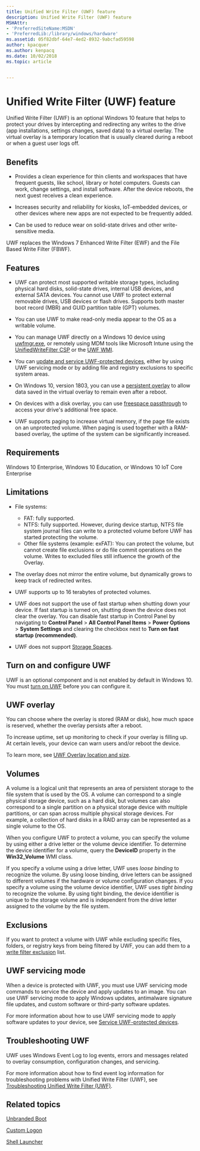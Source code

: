 ```yaml
---
title: Unified Write Filter (UWF) feature
description: Unified Write Filter (UWF) feature
MSHAttr:
- 'PreferredSiteName:MSDN'
- 'PreferredLib:/library/windows/hardware'
ms.assetid: 05f82dbf-64e7-4ed2-8932-9abcfad59598
author: kpacquer
ms.author: kenpacq
ms.date: 10/02/2018
ms.topic: article


---
```

# Unified Write Filter (UWF) feature

Unified Write Filter (UWF) is an optional Windows 10 feature that helps to protect your drives by intercepting and redirecting any writes to the drive (app installations, settings changes, saved data) to a virtual overlay. The virtual overlay is a temporary location that is usually cleared during a reboot or when a guest user logs off.

## Benefits

* Provides a clean experience for thin clients and workspaces that have frequent guests, like school, library or hotel computers. Guests can work, change settings, and install software. After the device reboots, the next guest receives a clean experience.

* Increases security and reliability for kiosks, IoT-embedded devices, or other devices where new apps are not expected to be frequently added.

* Can be used to reduce wear on solid-state drives and other write-sensitive media.

UWF replaces the Windows 7 Enhanced Write Filter (EWF) and the File Based Write Filter (FBWF).

## Features

* UWF can protect most supported writable storage types, including physical hard disks, solid-state drives, internal USB devices, and external SATA devices. You cannot use UWF to protect external removable drives, USB devices or flash drives. Supports both master boot record (MBR) and GUID partition table (GPT) volumes.

* You can use UWF to make read-only media appear to the OS as a writable volume.

* You can manage UWF directly on a Windows 10 device using [uwfmgr.exe](uwfmgrexe.md), or remotely using MDM tools like Microsoft Intune using the [UnifiedWriteFilter CSP](https://docs.microsoft.com/windows/client-management/mdm/unifiedwritefilter-csp) or the [UWF WMI](uwf-wmi-provider-reference.md).

* You can [update and service UWF-protected devices](service-uwf-protected-devices.md), either by using UWF servicing mode or by adding file and registry exclusions to specific system areas.

* On Windows 10, version 1803, you can use a [persistent overlay](uwfoverlay.md#persistentoverlay) to allow data saved in the virtual overlay to remain even after a reboot.

* On devices with a disk overlay, you can use [freespace passthrough](uwfoverlay.md#freespacepassthrough) to access your drive's additional free space.

* UWF supports paging to increase virtual memory, if the page file exists on an unprotected volume. When paging is used together with a RAM-based overlay, the uptime of the system can be significantly increased.

## Requirements

Windows 10 Enterprise, Windows 10 Education, or Windows 10 IoT Core Enterprise

## Limitations

* File systems:
  * FAT: fully supported.
  * NTFS: fully supported. However, during device startup, NTFS file system journal files can write to a protected volume before UWF has started protecting the volume.
  * Other file systems (example: exFAT): You can protect the volume, but cannot create file exclusions or do file commit operations on the volume. Writes to excluded files still influence the growth of the Overlay.

* The overlay does not mirror the entire volume, but dynamically grows to keep track of redirected writes.

* UWF supports up to 16 terabytes of protected volumes.

* UWF does not support the use of fast startup when shutting down your device. If fast startup is turned on, shutting down the device does not clear the overlay. You can disable fast startup in Control Panel by navigating to **Control Panel** &gt; **All Control Panel Items** &gt; **Power Options** &gt; **System Settings** and clearing the checkbox next to **Turn on fast startup (recommended)**.

* UWF does not support [Storage Spaces](http://go.microsoft.com/fwlink/?LinkId=690587).

## Turn on and configure UWF

UWF is an optional component and is not enabled by default in Windows 10. You must [turn on UWF](uwf-turnonuwf.md) before you can configure it. 

## UWF overlay

You can choose where the overlay is stored (RAM or disk), how much space is reserved, whether the overlay persists after a reboot.

To increase uptime, set up monitoring to check if your overlay is filling up. At certain levels, your device can warn users and/or reboot the device.

To learn more, see [UWF Overlay location and size](uwfoverlay.md).

## Volumes

A volume is a logical unit that represents an area of persistent storage to the file system that is used by the OS. A volume can correspond to a single physical storage device, such as a hard disk, but volumes can also correspond to a single partition on a physical storage device with multiple partitions, or can span across multiple physical storage devices. For example, a collection of hard disks in a RAID array can be represented as a single volume to the OS.

When you configure UWF to protect a volume, you can specify the volume by using either a drive letter or the volume device identifier. To determine the device identifier for a volume, query the **DeviceID** property in the **Win32\_Volume** WMI class.

If you specify a volume using a drive letter, UWF uses *loose binding* to recognize the volume. By using loose binding, drive letters can be assigned to different volumes if the hardware or volume configuration changes. If you specify a volume using the volume device identifier, UWF uses *tight binding* to recognize the volume. By using tight binding, the device identifier is unique to the storage volume and is independent from the drive letter assigned to the volume by the file system.

## Exclusions

If you want to protect a volume with UWF while excluding specific files, folders, or registry keys from being filtered by UWF, you can add them to a [write filter exclusion](uwfexclusions.md) list.

## UWF servicing mode

When a device is protected with UWF, you must use UWF servicing mode commands to service the device and apply updates to an image. You can use UWF servicing mode to apply Windows updates, antimalware signature file updates, and custom software or third-party software updates.

For more information about how to use UWF servicing mode to apply software updates to your device, see [Service UWF-protected devices](service-uwf-protected-devices.md).

## Troubleshooting UWF

UWF uses Windows Event Log to log events, errors and messages related to overlay consumption, configuration changes, and servicing.

For more information about how to find event log information for troubleshooting problems with Unified Write Filter (UWF), see [Troubleshooting Unified Write Filter (UWF)](uwftroubleshooting.md).

## Related topics

[Unbranded Boot](unbranded-boot.md)

[Custom Logon](custom-logon.md)

[Shell Launcher](shell-launcher.md)


